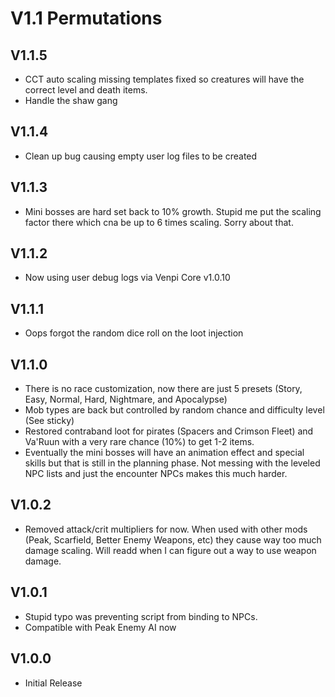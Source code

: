 # V1.1 Permutations

## V1.1.5
* CCT auto scaling missing templates fixed so creatures will have the correct level and death items.
* Handle the shaw gang

## V1.1.4
* Clean up bug causing empty user log files to be created

## V1.1.3
* Mini bosses are hard set back to 10% growth. Stupid me put the scaling factor there which cna be up to 6 times scaling. Sorry about that. 

## V1.1.2
* Now using user debug logs via Venpi Core v1.0.10

## V1.1.1
* Oops forgot the random dice roll on the loot injection 

## V1.1.0
* There is no race customization, now there are just 5 presets (Story, Easy, Normal, Hard, Nightmare, and Apocalypse)
* Mob types are back but controlled by random chance and difficulty level (See sticky)
* Restored contraband loot for pirates (Spacers and Crimson Fleet) and Va'Ruun with a very rare chance (10%) to get 1-2 items.
* Eventually the mini bosses will have an animation effect and special skills but that is still in the planning phase. Not messing with the leveled NPC lists and just the encounter NPCs makes this much harder.

## V1.0.2
* Removed attack/crit multipliers for now. When used with other mods (Peak, Scarfield, Better Enemy Weapons, etc) they cause way too much damage scaling. Will readd when I can figure out a way to use weapon damage.

## V1.0.1
* Stupid typo was preventing script from binding to NPCs.
* Compatible with Peak Enemy AI now

## V1.0.0
* Initial Release